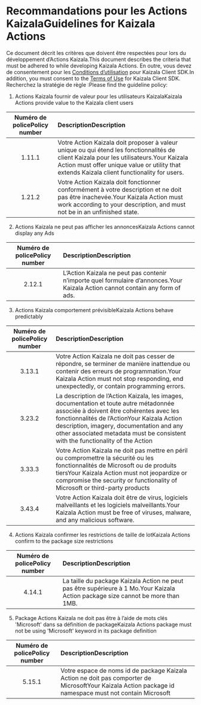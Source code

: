 # <a name="guidelines-for-kaizala-actions"></a><span data-ttu-id="8b14e-101">Recommandations pour les Actions Kaizala</span><span class="sxs-lookup"><span data-stu-id="8b14e-101">Guidelines for Kaizala Actions</span></span>

<span data-ttu-id="8b14e-102">Ce document décrit les critères que doivent être respectées pour lors du développement d’Actions Kaizala.</span><span class="sxs-lookup"><span data-stu-id="8b14e-102">This document describes the criteria that must be adhered to while developing Kaizala Actions.</span></span> <span data-ttu-id="8b14e-103">En outre, vous devez de consentement pour les [Conditions d’utilisation]() pour Kaizala Client SDK.</span><span class="sxs-lookup"><span data-stu-id="8b14e-103">In addition, you must consent to the [Terms of Use]() for Kaizala Client SDK.</span></span> <span data-ttu-id="8b14e-104">Recherchez la stratégie de règle :</span><span class="sxs-lookup"><span data-stu-id="8b14e-104">Please find the guideline policy:</span></span>

1.  <span data-ttu-id="8b14e-105">Actions Kaizala fournir de valeur pour les utilisateurs Kaizala</span><span class="sxs-lookup"><span data-stu-id="8b14e-105">Kaizala Actions provide value to the Kaizala client users</span></span>

| <span data-ttu-id="8b14e-106">Numéro de police</span><span class="sxs-lookup"><span data-stu-id="8b14e-106">Policy number</span></span> | <span data-ttu-id="8b14e-107">Description</span><span class="sxs-lookup"><span data-stu-id="8b14e-107">Description</span></span> |
| :---: | :--- |
|<span data-ttu-id="8b14e-108">1.1</span><span class="sxs-lookup"><span data-stu-id="8b14e-108">1.1</span></span>|<span data-ttu-id="8b14e-109">Votre Action Kaizala doit proposer à valeur unique ou qui étend les fonctionnalités de client Kaizala pour les utilisateurs.</span><span class="sxs-lookup"><span data-stu-id="8b14e-109">Your Kaizala Action must offer unique value or utility that extends Kaizala client functionality for users.</span></span>|
|<span data-ttu-id="8b14e-110">1.2</span><span class="sxs-lookup"><span data-stu-id="8b14e-110">1.2</span></span>|<span data-ttu-id="8b14e-111">Votre Action Kaizala doit fonctionner conformément à votre description et ne doit pas être inachevée.</span><span class="sxs-lookup"><span data-stu-id="8b14e-111">Your Kaizala Action must work according to your description, and must not be in an unfinished state.</span></span>|

2.  <span data-ttu-id="8b14e-112">Actions Kaizala ne peut pas afficher les annonces</span><span class="sxs-lookup"><span data-stu-id="8b14e-112">Kaizala Actions cannot display any Ads</span></span>

| <span data-ttu-id="8b14e-113">Numéro de police</span><span class="sxs-lookup"><span data-stu-id="8b14e-113">Policy number</span></span> | <span data-ttu-id="8b14e-114">Description</span><span class="sxs-lookup"><span data-stu-id="8b14e-114">Description</span></span> |
| :---: | :--- |
|<span data-ttu-id="8b14e-115">2.1</span><span class="sxs-lookup"><span data-stu-id="8b14e-115">2.1</span></span>|<span data-ttu-id="8b14e-116">L’Action Kaizala ne peut pas contenir n’importe quel formulaire d’annonces.</span><span class="sxs-lookup"><span data-stu-id="8b14e-116">Your Kaizala Action cannot contain any form of ads.</span></span>|

3.  <span data-ttu-id="8b14e-117">Actions Kaizala comportement prévisible</span><span class="sxs-lookup"><span data-stu-id="8b14e-117">Kaizala Actions behave predictably</span></span>

| <span data-ttu-id="8b14e-118">Numéro de police</span><span class="sxs-lookup"><span data-stu-id="8b14e-118">Policy number</span></span> | <span data-ttu-id="8b14e-119">Description</span><span class="sxs-lookup"><span data-stu-id="8b14e-119">Description</span></span> |
| :---: | :--- |
|<span data-ttu-id="8b14e-120">3.1</span><span class="sxs-lookup"><span data-stu-id="8b14e-120">3.1</span></span>|<span data-ttu-id="8b14e-121">Votre Action Kaizala ne doit pas cesser de répondre, se terminer de manière inattendue ou contenir des erreurs de programmation.</span><span class="sxs-lookup"><span data-stu-id="8b14e-121">Your Kaizala Action must not stop responding, end unexpectedly, or contain programming errors.</span></span>|
|<span data-ttu-id="8b14e-122">3.2</span><span class="sxs-lookup"><span data-stu-id="8b14e-122">3.2</span></span>|<span data-ttu-id="8b14e-123">La description de l’Action Kaizala, les images, documentation et toute autre métadonnée associée à doivent être cohérentes avec les fonctionnalités de l’Action</span><span class="sxs-lookup"><span data-stu-id="8b14e-123">Your Kaizala Action description, imagery, documentation and any other associated metadata must be consistent with the functionality of the Action</span></span>|
|<span data-ttu-id="8b14e-124">3.3</span><span class="sxs-lookup"><span data-stu-id="8b14e-124">3.3</span></span>|<span data-ttu-id="8b14e-125">Votre Action Kaizala ne doit pas mettre en péril ou compromettre la sécurité ou les fonctionnalités de Microsoft ou de produits tiers</span><span class="sxs-lookup"><span data-stu-id="8b14e-125">Your Kaizala Action must not jeopardize or compromise the security or functionality of Microsoft or third-party products</span></span>|
|<span data-ttu-id="8b14e-126">3.4</span><span class="sxs-lookup"><span data-stu-id="8b14e-126">3.4</span></span>|<span data-ttu-id="8b14e-127">Votre Action Kaizala doit être de virus, logiciels malveillants et les logiciels malveillants.</span><span class="sxs-lookup"><span data-stu-id="8b14e-127">Your Kaizala Action must be free of viruses, malware, and any malicious software.</span></span>|

4. <span data-ttu-id="8b14e-128">Actions Kaizala confirmer les restrictions de taille de lot</span><span class="sxs-lookup"><span data-stu-id="8b14e-128">Kaizala Actions confirm to the package size restrictions</span></span> 

| <span data-ttu-id="8b14e-129">Numéro de police</span><span class="sxs-lookup"><span data-stu-id="8b14e-129">Policy number</span></span> | <span data-ttu-id="8b14e-130">Description</span><span class="sxs-lookup"><span data-stu-id="8b14e-130">Description</span></span> |
| :---: | :--- |
|<span data-ttu-id="8b14e-131">4.1</span><span class="sxs-lookup"><span data-stu-id="8b14e-131">4.1</span></span>|<span data-ttu-id="8b14e-132">La taille du package Kaizala Action ne peut pas être supérieure à 1 Mo.</span><span class="sxs-lookup"><span data-stu-id="8b14e-132">Your Kaizala Action package size cannot be more than 1MB.</span></span>|

5. <span data-ttu-id="8b14e-133">Package Actions Kaizala ne doit pas être à l’aide de mots clés 'Microsoft' dans sa définition de package</span><span class="sxs-lookup"><span data-stu-id="8b14e-133">Kaizala Actions package must not be using 'Microsoft' keyword in its package definition</span></span>

| <span data-ttu-id="8b14e-134">Numéro de police</span><span class="sxs-lookup"><span data-stu-id="8b14e-134">Policy number</span></span> | <span data-ttu-id="8b14e-135">Description</span><span class="sxs-lookup"><span data-stu-id="8b14e-135">Description</span></span> |
| :---: | :--- |
|<span data-ttu-id="8b14e-136">5.1</span><span class="sxs-lookup"><span data-stu-id="8b14e-136">5.1</span></span>|<span data-ttu-id="8b14e-137">Votre espace de noms id de package Kaizala Action ne doit pas comporter de Microsoft</span><span class="sxs-lookup"><span data-stu-id="8b14e-137">Your Kaizala Action package id namespace must not contain Microsoft</span></span>|
